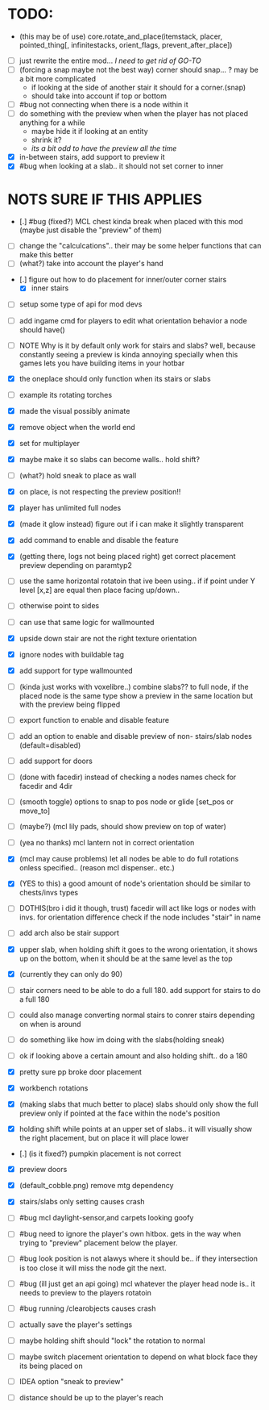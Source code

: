 # TODO:
- (this may be of use) core.rotate_and_place(itemstack, placer, pointed_thing[, infinitestacks, orient_flags, prevent_after_place])
- [ ] just rewrite the entire mod... _I need to get rid of GO-TO_
- [ ] (forcing a snap maybe not the best way) corner should snap...
    ? may be a bit more complicated
    - if looking at the side of another stair it should for a corner.(snap)
    - should take into account if top or bottom
- [ ] #bug not connecting when there is a node within it
- [ ] do something with the preview when when the player has not placed anything for a while
    - maybe hide it if looking at an entity
    - shrink it?
    - _its a bit odd to have the preview all the time_
- [x] in-between stairs, add support to preview it
- [x] #bug when looking at a slab.. it should not set corner to inner

# NOTS SURE IF THIS APPLIES
- [.] #bug (fixed?) MCL chest kinda break when placed with this mod (maybe just disable the "preview" of them)
- [ ] change the "calculcations".. their may be some helper functions that can make this better
- [ ] (what?) take into account the player's hand
- [.] figure out how to do placement for inner/outer corner stairs
    - [x] inner stairs

- [ ] setup some type of api for mod devs
- [ ] add ingame cmd for players to edit what orientation behavior a node should have()

- [ ] NOTE Why is it by default only work for stairs and slabs? well, because constantly seeing a preview is kinda annoying specially when this games lets you have building items in your hotbar
- [x] the oneplace should only function when its stairs or slabs
- [ ] example its rotating torches
- [x] made the visual possibly animate
- [x] remove object when the world end
- [x] set for multiplayer
- [x] maybe make it so slabs can become walls.. hold shift?
- [ ] (what?) hold sneak to place as wall
- [x] on place, is not respecting the preview position!!
- [x] player has unlimited full nodes
- [x] (made it glow instead) figure out if i can make it slightly transparent
- [x] add command to enable and disable the feature
- [x] (getting there, logs not being placed right) get correct placement preview depending on paramtyp2
- [ ] use the same horizontal rotatoin that ive been using.. if if point under Y level [x,z] are equal then place facing up/down..
- [ ] otherwise point to sides
- [ ] can use that same logic for wallmounted
- [x] upside down stair are not the right texture orientation
- [x] ignore nodes with buildable tag
- [x] add support for type wallmounted
- [ ] (kinda just works with voxelibre..) combine slabs?? to full node, if the placed node is the same type show a preview in the same location but with the preview being flipped
- [ ] export function to enable and disable feature
- [ ] add an option to enable and disable preview of non- stairs/slab nodes (default=disabled)
- [ ] add support for doors
- [ ] (done with facedir) instead of checking a nodes names check for facedir and 4dir

- [ ] (smooth toggle) options to snap to pos node or glide [set_pos or move_to]

- [ ] (maybe?) (mcl lily pads, should show preview on top of water)
- [ ] (yea no thanks) mcl lantern not in correct orientation
- [x] (mcl may cause problems) let all nodes be able to do full rotations onless specified.. (reason mcl dispenser.. etc.)
- [x] (YES to this) a good amount of node's orientation should be similar to chests/invs types
- [ ] DOTHIS(bro i did it though, trust) facedir will act like logs or nodes with invs. for orientation difference check if the node includes "stair" in name
- [ ] add arch also be stair support
- [x] upper slab, when holding shift it goes to the wrong orientation, it shows up on the bottom, when it should be at the same level as the top
- [x] (currently they can only do 90)
- [ ] stair corners need to be able to do a full 180. add support for stairs to do a full 180
- [ ] could also manage converting normal stairs to conrer stairs depending on when is around
- [ ] do something like how im doing with the slabs(holding sneak)
- [ ] ok if looking above a certain amount and also holding shift.. do a 180
- [x] pretty sure pp broke door placement
- [x] workbench rotations
- [x] (making slabs that much better to place) slabs should only show the full preview only if pointed at the face within the node's position
- [x] holding shift while points at an upper set of slabs.. it will visually show the right placement, but on place it will place lower
- [.] (is it fixed?) pumpkin placement is not correct
- [x] preview doors
- [x] (default_cobble.png) remove mtg dependency
- [x] stairs/slabs only setting causes crash

- [ ] #bug mcl daylight-sensor,and carpets looking goofy
- [ ] #bug need to ignore the player's own hitbox. gets in the way when trying to "preview" placement below the player.
- [ ] #bug look position is not alawys where it should be.. if they intersection is too close it will miss the node git the next.
- [ ] #bug (ill just get an api going) mcl whatever the player head node is.. it needs to preview to the players rotatoin
- [ ] #bug running /clearobjects causes crash
- [ ] actually save the player's settings
- [ ] maybe holding shift should "lock" the rotation to normal
- [ ] maybe switch placement orientation to depend on what block face they its being placed on

- [ ] IDEA option "sneak to preview"
- [ ] distance should be up to the player's reach
